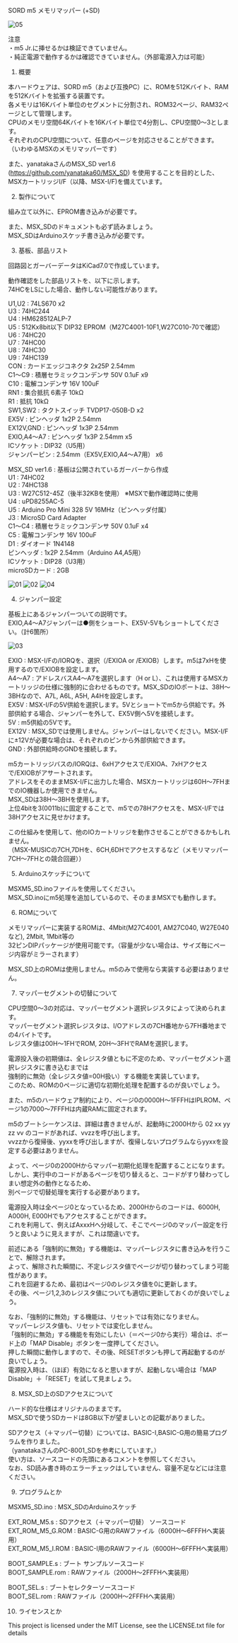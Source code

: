 SORD m5 メモリマッパー (+SD)  
  
![05](/jpg/M5MMSD5.jpg)
  
注意  
・m5 Jr.に挿せるかは検証できていません。  
・純正電源で動作するかは確認できていません。（外部電源入力は可能）  
  
  
1. 概要  
  
本ハードウェアは、SORD m5（および互換PC）に、ROMを512Kバイト、RAMを512Kバイトを拡張する装置です。  
各メモリは16Kバイト単位のセグメントに分割され、ROM32ページ、RAM32ページとして管理します。  
CPUのメモリ空間64Kバイトを16Kバイト単位で4分割し、CPU空間0～3とします。  
それぞれのCPU空間について、任意のページを対応させることができます。  
（いわゆるMSXのメモリマッパーです）  
  
また、yanatakaさんのMSX_SD ver1.6 (https://github.com/yanataka60/MSX_SD) を使用することを目的とした、  
MSXカートリッジI/F（以降、MSX-I/F)を備えています。  
  
  
2. 製作について  
  
組み立て以外に、EPROM書き込みが必要です。  
  
また、MSX_SDのドキュメントも必ず読みましょう。  
MSX_SDはArduinoスケッチ書き込みが必要です。  
  
  
3. 基板、部品リスト  
  
回路図とガーバーデータはKiCad7.0で作成しています。  
  
動作確認をした部品リストを、以下に示します。  
74HCをLSにした場合、動作しない可能性があります。  
  
U1,U2 : 74LS670 x2  
U3 : 74HC244  
U4 : HM628512ALP-7  
U5 : 512Kx8bit以下 DIP32 EPROM（M27C4001-10F1,W27C010-70で確認）  
U6 : 74HC20  
U7 : 74HC00  
U8 : 74HC30  
U9 : 74HC139  
CON : カードエッジコネクタ 2x25P 2.54mm  
C1～C9 : 積層セラミックコンデンサ 50V 0.1uF x9  
C10 : 電解コンデンサ 16V 100uF  
RN1 : 集合抵抗 6素子 10kΩ  
R1 : 抵抗 10kΩ  
SW1,SW2 : タクトスイッチ TVDP17-050B-D x2  
EX5V : ピンヘッダ 1x2P 2.54mm  
EX12V,GND : ピンヘッダ 1x3P 2.54mm  
EXIO,A4～A7 : ピンヘッダ 1x3P 2.54mm x5  
ICソケット : DIP32（U5用）  
ジャンパーピン : 2.54mm（EX5V,EXIO,A4～A7用） x6  
  
MSX_SD ver1.6 : 基板は公開されているガーバーから作成  
U1 : 74HC02  
U2 : 74HC138  
U3 : W27C512-45Z（後半32KBを使用） ※MSXで動作確認時に使用  
U4 : uPD8255AC-5  
U5 : Arduino Pro Mini 328 5V 16MHz（ピンヘッダ付属）  
J3 : MicroSD Card Adapter  
C1～C4 : 積層セラミックコンデンサ 50V 0.1uF x4  
C5 : 電解コンデンサ 16V 100uF  
D1 : ダイオード 1N4148  
ピンヘッダ : 1x2P 2.54mm（Arduino A4,A5用）  
ICソケット : DIP28（U3用）  
microSDカード : 2GB  
  
![01](/jpg/M5MMSD1.jpg)
![02](/jpg/M5MMSD2.jpg)
![04](/jpg/M5MMSD4.jpg)
  
4. ジャンパー設定  
  
基板上にあるジャンパーついての説明です。  
EXIO,A4～A7ジャンパーは●側をショート、EX5V-5Vもショートしてください。（計6箇所）  
  
![03](/jpg/M5MMSD3.jpg)
  
EXIO : MSX-I/Fの/IORQを、選択（/EXIOA or /EXIOB）します。m5は7xHを使用するので/EXIOBを設定します。  
A4～A7 : アドレスバスA4～A7を選択します（H or L）、これは使用するMSXカートリッジの仕様に強制的に合わせるものです。MSX_SDのIOポートは、38H～3BHなので、A7L, A6L, A5H, A4Hを設定します。  
EX5V : MSX-I/Fの5V供給を選択します。5Vとショートでm5から供給です。外部供給する場合、ジャンパーを外して、EX5V側へ5Vを接続します。  
5V : m5供給の5Vです。  
EX12V : MSX_SDでは使用しません。ジャンパーはしないでください。MSX-I/Fに±12Vが必要な場合は、それぞれのピンから外部供給できます。  
GND : 外部供給時のGNDを接続します。  
  
m5カートリッジバスの/IORQは、6xHアクセスで/EXIOA、7xHアクセスで/EXIOBがアサートされます。  
アドレスをそのままMSX-I/Fに出力した場合、MSXカートリッジは60H～7FHまでのIO機器しか使用できません。  
MSX_SDは38H～3BHを使用します。  
上位4bitを3(0011b)に固定することで、m5での78Hアクセスを、MSX-I/Fでは38Hアクセスに見せかけます。  
  
この仕組みを使用して、他のIOカートリッジを動作させることができるかもしれません。  
（MSX-MUSICの7CH,7DHを、6CH,6DHでアクセスするなど（メモリマッパー7CH～7FHとの競合回避））  
  
  
5. Arduinoスケッチについて  
  
MSXM5_SD.inoファイルを使用してください。  
MSX_SD.inoにm5処理を追加しているので、そのままMSXでも動作します。  
  
  
6. ROMについて  
  
メモリマッパーに実装するROMは、4Mbit(M27C4001, AM27C040, W27E040など), 2Mbit, 1Mbit等の  
32ピンDIPパッケージが使用可能です。（容量が少ない場合は、サイズ毎にページ内容がミラーされます）  
  
MSX_SD上のROMは使用しません。m5のみで使用なら実装する必要はありません。  
  
  
7. マッパーセグメントの切替について  
  
CPU空間0～3の対応は、マッパーセグメント選択レジスタによって決められます。  
マッパーセグメント選択レジスタは、I/Oアドレスの7CH番地から7FH番地までの4バイトです。  
レジスタ値は00H～1FHでROM, 20H～3FHでRAMを選択します。  
  
電源投入後の初期値は、全レジスタ値ともに不定のため、マッパーセグメント選択レジスタに書き込むまでは  
強制的に無効（全レジスタ値=00H扱い）する機能を実装しています。  
このため、ROMの0ページに適切な初期化処理を配置するのが良いでしょう。  
  
また、m5のハードウェア制約により、ページ0の0000H～1FFFHはIPLROM、ページ1の7000～7FFFHは内蔵RAMに固定されます。  
  
m5のブートシーケンスは、詳細は書きませんが、起動時に2000Hから 02 xx yy zz vv のコードがあれば、vvzzを呼び出します。  
vvzzから復帰後、yyxxを呼び出しますが、復帰しないプログラムならyyxxを設定する必要はありません。  
  
よって、ページ0の2000Hからマッパー初期化処理を配置することになります。  
しかし、実行中のコードがあるページを切り替えると、コードがすり替わってしまい想定外の動作となるため、  
別ページで切替処理を実行する必要があります。  
  
電源投入時は全ページ0となっているため、2000Hからのコードは、6000H, A000H, E000Hでもアクセスすることができます。  
これを利用して、例えばAxxxHへ分岐して、そこでページ0のマッパー設定を行うと良いように見えますが、これは間違いです。  
  
前述にある「強制的に無効」する機能は、マッパーレジスタに書き込みを行うことで、解除されます。  
よって、解除された瞬間に、不定レジスタ値でページが切り替わってしまう可能性があります。  
これを回避するため、最初はページ0のレジスタ値を0に更新します。  
その後、ページ1,2,3のレジスタ値についても適切に更新しておくのが良いでしょう。  
  
なお、「強制的に無効」する機能は、リセットでは有効になりません。  
マッパーレジスタ値も、リセットでは変化しません。  
「強制的に無効」する機能を有効にしたい（＝ページ0から実行）場合は、ボード上の「MAP Disable」ボタンを一度押してください。  
押した瞬間に動作しますので、その後、RESETボタンも押して再起動するのが良いでしょう。  
電源投入時は、（ほぼ）有効になると思いますが、起動しない場合は「MAP Disable」＋「RESET」を試して見ましょう。  
  
  
8. MSX_SD上のSDアクセスについて  
  
ハード的な仕様はオリジナルのままです。  
MSX_SDで使うSDカードは8GB以下が望ましいとの記載がありました。  
  
SDアクセス（＋マッパー切替）については、BASIC-I,BASIC-G用の簡易プログラムを作りました。  
（yanatakaさんのPC-8001_SDを参考にしています。）  
使い方は、ソースコードの先頭にあるコメントを参照してください。  
なお、SD読み書き時のエラーチェックはしていません、容量不足などには注意ください。  
  
  
9. プログラムとか  
  
MSXM5_SD.ino : MSX_SDのArduinoスケッチ  
  
EXT_ROM_M5.s : SDアクセス（＋マッパー切替） ソースコード  
EXT_ROM_M5_G.ROM : BASIC-G用のRAWファイル（6000H～6FFFHへ実装用）  
EXT_ROM_M5_I.ROM : BASIC-I用のRAWファイル（6000H～6FFFHへ実装用）  
  
BOOT_SAMPLE.s : ブート サンプルソースコード  
BOOT_SAMPLE.rom : RAWファイル（2000H～2FFFHへ実装用）  
  
BOOT_SEL.s : ブートセレクターソースコード  
BOOT_SEL.rom : RAWファイル（2000H～2FFFHへ実装用）  
  
  
10. ライセンスとか  
  
This project is licensed under the MIT License, see the LICENSE.txt file for details  
  